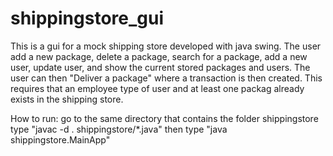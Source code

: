 # shippingstore_gui

This is a gui for a mock shipping store developed with java swing. The user add a new package, delete a package, search for a package,
add a new user, update user, and show the current stored packages and users. The user can then "Deliver a package" where a transaction is
then created. This requires that an employee type of user and at least one packag already exists in the shipping store.

How to run:
go to the same directory that contains the folder shippingstore
type "javac -d . shippingstore/*.java" then type "java shippingstore.MainApp"
